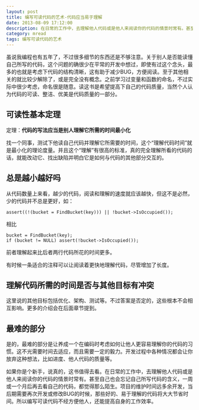 ```yaml
---
layout: post
title: 编写可读代码的艺术-代码应当易于理解
date: 2013-08-09 17:12:00
description: 在日常的工作中，去理解他人代码或是他人来阅读你的代码的情景时常有。甚至自己也会忘记自己所写代码的含义，一周或一个月后再去看自己的代码，都觉得那么陌生。项目的维护时间远多余开发，当后期需要再次开发或修改BUG的时候，那些好的、易于理解的代码将大大节省时间。所以编写可读代码不经方便他人，还能提高自身的工作效率。
category: mread
tags: 编写可读代码的艺术
---
```


虽说我编程也有五年了，不过很多细节的东西还是不够注意。关于别人是否能读懂自己所写的代码，这个问题的确很少在平常的开发中想过，即使有过这个念头，最多的也就是考虑下代码的结构清晰，这有助于减少BUG，方便阅读。至于其他相关的就比较少解除了，或是完全没有概念。之前学习过变量和函数的命名，不过实际中很少考虑，命名很是随意。读这书是希望提高下自己的代码质量，当然个人认为代码的可读、整洁、优美是代码质量的一部分。

## 可读性基本定理
定理：**代码的写法应当是别人理解它所需的时间最小化**

找一个同事，测试下他读自己代码并理解它所需要的时间，这个“理解代码时间”就是最小化的理论度量。并且这个“理解”有很高的标准，真的完全理解所看的代码的话，就能改动它、找出缺陷并明白它是如何与代码的其他部分交互的。

## 总是越小越好吗
从代码数量上来看，越少的代码，阅读和理解的速度就应该越快，但这不是必然，少的代码并不总是更好，如：

	assert((!(bucket = FindBucket(key))) || !bucket->IsOccupied());

相比

	bucket = FindBucket(key);
	if (bucket != NULL) assert(!bucket->IsOccupied());

前者理解起来比后者两行代码所花的时间更多。

有时候一条适合的注释可以让阅读着更快地理解代码，尽管增加了长度。

## 理解代码所需的时间是否与其他目标有冲突
这里说的其他目标包括优化、架构、测试等。不过答案是否定的，这些根本不会相互影响。更多的介绍会在后面章节提到。

## 最难的部分
是的，最难的部分是让养成一个在编码时考虑如何让他人更容易理解你的代码的习惯。这不光需要时间去适应，而且需要一定的毅力。开发过程中各种情况都会让你放弃这种想法，比如进度、他人代码的质量等。

如果你是个新手，说真的，这书值得去看。在日常的工作中，去理解他人代码或是他人来阅读你的代码的情景时常有。甚至自己也会忘记自己所写代码的含义，一周或一个月后再去看自己的代码，都觉得那么陌生。项目的维护时间远多余开发，当后期需要再次开发或修改BUG的时候，那些好的、易于理解的代码将大大节省时间。所以编写可读代码不经方便他人，还能提高自身的工作效率。
